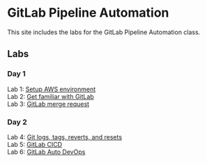 # GitLab Pipeline Automation

This site includes the labs for the GitLab Pipeline Automation class.

## Labs
### Day 1
Lab 1: [Setup AWS environment](labs/aws_setup)  
Lab 2: [Get familiar with GitLab](labs/gl_tasks)    
Lab 3: [GitLab merge request](labs/gl_merge)     



### Day 2
Lab 4: [Git logs, tags, reverts, and resets](labs/git_history)   
Lab 5: [GitLab CICD](labs/gl_devops)   
Lab 6: [GitLab Auto DevOps](labs/gl_autodevops)     
